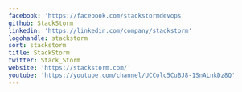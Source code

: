 ```yaml
---
facebook: 'https://facebook.com/stackstormdevops'
github: StackStorm
linkedin: 'https://linkedin.com/company/stackstorm'
logohandle: stackstorm
sort: stackstorm
title: StackStorm
twitter: Stack_Storm
website: 'https://stackstorm.com/'
youtube: 'https://youtube.com/channel/UCColc5CuBJ8-1SnALnkDz8Q'
---
```

